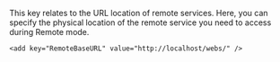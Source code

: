 <properties date="2016-05-10"
SortOrder="131"
/>

This key relates to the URL location of remote services. Here, you can specify the physical location of the remote service you need to access during Remote mode.

```
<add key="RemoteBaseURL" value="http://localhost/webs/" />
```

